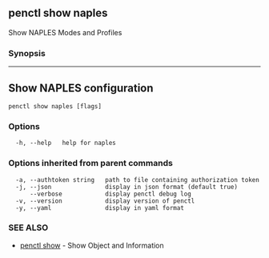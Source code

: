 ## penctl show naples

Show NAPLES Modes and Profiles

### Synopsis



-------------------------------------------------------------------
 Show NAPLES configuration 
-------------------------------------------------------------------


```
penctl show naples [flags]
```

### Options

```
  -h, --help   help for naples
```

### Options inherited from parent commands

```
  -a, --authtoken string   path to file containing authorization token
  -j, --json               display in json format (default true)
      --verbose            display penctl debug log
  -v, --version            display version of penctl
  -y, --yaml               display in yaml format
```

### SEE ALSO
* [penctl show](penctl_show.md)	 - Show Object and Information


